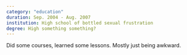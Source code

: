 ```yaml
---
category: "education"
duration: Sep. 2004 - Aug. 2007
institution: High school of bottled sexual frustration
degree: High something something?
---
```


Did some courses, learned some lessons. Mostly just being awkward.